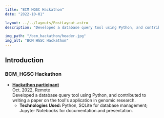 ```yaml
---
title: "BCM HGSC Hackathon"
date: "2022-10-01"

layout: ../../layouts/PostLayout.astro
description: "Developed a database query tool using Python, and contributed to writing a paper on the tool's application in genomic research."

img_path: "/bcm_hackathon/header.jpg"
img_alt: "BCM HGSC Hackathon"
---
```


## Introduction

### BCM_HGSC Hackathon
- **[Hackathon participant](https://www.hgsc.bcm.edu/events/hackathon)**\
Oct. 2022, Remote\
Developed a database query tool using Python, and contributed to writing a paper on the tool's application in genomic research.
  - **Technologies Used:** Python, SQLite for database management; Jupyter Notebooks for documentation and presentation.
